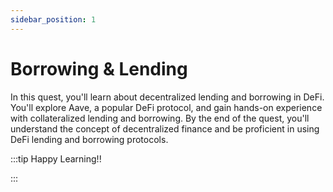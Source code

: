 ```yaml
---
sidebar_position: 1
---
```


# Borrowing & Lending

In this quest, you'll learn about decentralized lending and borrowing in DeFi. You'll explore Aave, a popular DeFi protocol, and gain hands-on experience with collateralized lending and borrowing. By the end of the quest, you'll understand the concept of decentralized finance and be proficient in using DeFi lending and borrowing protocols.

:::tip Happy Learning!!

<QuestButton text="Go To Quest" link="https://app.stackup.dev/quest_page/borrowing--lending" />

:::
